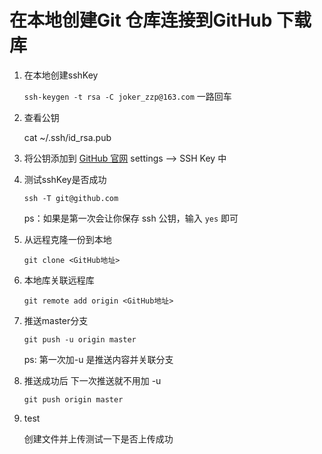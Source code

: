 # 在本地创建Git 仓库连接到GitHub 下载库

1. 在本地创建sshKey

   `ssh-keygen -t rsa -C joker_zzp@163.com` 一路回车

2. 查看公钥

   cat ~/.ssh/id_rsa.pub

3. 将公钥添加到 [GitHub 官网](https://github.com/) settings --> SSH Key 中

4. 测试sshKey是否成功

   `ssh -T git@github.com` 

   ps：如果是第一次会让你保存 ssh 公钥，输入 `yes` 即可

5. 从远程克隆一份到本地

   `git clone <GitHub地址>`

6. 本地库关联远程库

   `git remote add origin <GitHub地址>`

7. 推送master分支

   `git push -u origin master`

   ps: 第一次加-u 是推送内容并关联分支

8. 推送成功后 下一次推送就不用加 -u

   `git push origin master`

9. test

   创建文件并上传测试一下是否上传成功
